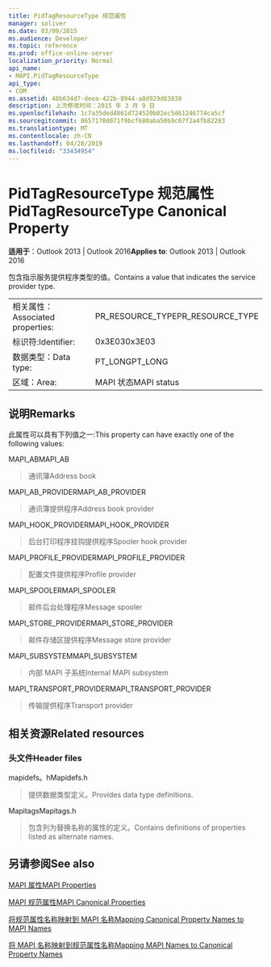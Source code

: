 ```yaml
---
title: PidTagResourceType 规范属性
manager: soliver
ms.date: 03/09/2015
ms.audience: Developer
ms.topic: reference
ms.prod: office-online-server
localization_priority: Normal
api_name:
- MAPI.PidTagResourceType
api_type:
- COM
ms.assetid: 48b634d7-deea-422b-8944-a8d929d83838
description: 上次修改时间：2015 年 3 月 9 日
ms.openlocfilehash: 1c7a35ded4861d724520b02ec5d61246774ca5cf
ms.sourcegitcommit: 8657170d071f9bcf680aba50b9c07f2a4fb82283
ms.translationtype: MT
ms.contentlocale: zh-CN
ms.lasthandoff: 04/28/2019
ms.locfileid: "33434954"
---
```

# <a name="pidtagresourcetype-canonical-property"></a><span data-ttu-id="6a053-103">PidTagResourceType 规范属性</span><span class="sxs-lookup"><span data-stu-id="6a053-103">PidTagResourceType Canonical Property</span></span>

  
  
<span data-ttu-id="6a053-104">**适用于**：Outlook 2013 | Outlook 2016</span><span class="sxs-lookup"><span data-stu-id="6a053-104">**Applies to**: Outlook 2013 | Outlook 2016</span></span> 
  
<span data-ttu-id="6a053-105">包含指示服务提供程序类型的值。</span><span class="sxs-lookup"><span data-stu-id="6a053-105">Contains a value that indicates the service provider type.</span></span>
  
|||
|:-----|:-----|
|<span data-ttu-id="6a053-106">相关属性：</span><span class="sxs-lookup"><span data-stu-id="6a053-106">Associated properties:</span></span>  <br/> |<span data-ttu-id="6a053-107">PR_RESOURCE_TYPE</span><span class="sxs-lookup"><span data-stu-id="6a053-107">PR_RESOURCE_TYPE</span></span>  <br/> |
|<span data-ttu-id="6a053-108">标识符:</span><span class="sxs-lookup"><span data-stu-id="6a053-108">Identifier:</span></span>  <br/> |<span data-ttu-id="6a053-109">0x3E03</span><span class="sxs-lookup"><span data-stu-id="6a053-109">0x3E03</span></span>  <br/> |
|<span data-ttu-id="6a053-110">数据类型：</span><span class="sxs-lookup"><span data-stu-id="6a053-110">Data type:</span></span>  <br/> |<span data-ttu-id="6a053-111">PT_LONG</span><span class="sxs-lookup"><span data-stu-id="6a053-111">PT_LONG</span></span>  <br/> |
|<span data-ttu-id="6a053-112">区域：</span><span class="sxs-lookup"><span data-stu-id="6a053-112">Area:</span></span>  <br/> |<span data-ttu-id="6a053-113">MAPI 状态</span><span class="sxs-lookup"><span data-stu-id="6a053-113">MAPI status</span></span>  <br/> |
   
## <a name="remarks"></a><span data-ttu-id="6a053-114">说明</span><span class="sxs-lookup"><span data-stu-id="6a053-114">Remarks</span></span>

<span data-ttu-id="6a053-115">此属性可以具有下列值之一:</span><span class="sxs-lookup"><span data-stu-id="6a053-115">This property can have exactly one of the following values:</span></span>
  
<span data-ttu-id="6a053-116">MAPI_AB</span><span class="sxs-lookup"><span data-stu-id="6a053-116">MAPI_AB</span></span> 
  
> <span data-ttu-id="6a053-117">通讯簿</span><span class="sxs-lookup"><span data-stu-id="6a053-117">Address book</span></span>
    
<span data-ttu-id="6a053-118">MAPI_AB_PROVIDER</span><span class="sxs-lookup"><span data-stu-id="6a053-118">MAPI_AB_PROVIDER</span></span> 
  
> <span data-ttu-id="6a053-119">通讯簿提供程序</span><span class="sxs-lookup"><span data-stu-id="6a053-119">Address book provider</span></span>
    
<span data-ttu-id="6a053-120">MAPI_HOOK_PROVIDER</span><span class="sxs-lookup"><span data-stu-id="6a053-120">MAPI_HOOK_PROVIDER</span></span> 
  
> <span data-ttu-id="6a053-121">后台打印程序挂钩提供程序</span><span class="sxs-lookup"><span data-stu-id="6a053-121">Spooler hook provider</span></span>
    
<span data-ttu-id="6a053-122">MAPI_PROFILE_PROVIDER</span><span class="sxs-lookup"><span data-stu-id="6a053-122">MAPI_PROFILE_PROVIDER</span></span> 
  
> <span data-ttu-id="6a053-123">配置文件提供程序</span><span class="sxs-lookup"><span data-stu-id="6a053-123">Profile provider</span></span>
    
<span data-ttu-id="6a053-124">MAPI_SPOOLER</span><span class="sxs-lookup"><span data-stu-id="6a053-124">MAPI_SPOOLER</span></span> 
  
> <span data-ttu-id="6a053-125">邮件后台处理程序</span><span class="sxs-lookup"><span data-stu-id="6a053-125">Message spooler</span></span>
    
<span data-ttu-id="6a053-126">MAPI_STORE_PROVIDER</span><span class="sxs-lookup"><span data-stu-id="6a053-126">MAPI_STORE_PROVIDER</span></span> 
  
> <span data-ttu-id="6a053-127">邮件存储区提供程序</span><span class="sxs-lookup"><span data-stu-id="6a053-127">Message store provider</span></span>
    
<span data-ttu-id="6a053-128">MAPI_SUBSYSTEM</span><span class="sxs-lookup"><span data-stu-id="6a053-128">MAPI_SUBSYSTEM</span></span> 
  
> <span data-ttu-id="6a053-129">内部 MAPI 子系统</span><span class="sxs-lookup"><span data-stu-id="6a053-129">Internal MAPI subsystem</span></span>
    
<span data-ttu-id="6a053-130">MAPI_TRANSPORT_PROVIDER</span><span class="sxs-lookup"><span data-stu-id="6a053-130">MAPI_TRANSPORT_PROVIDER</span></span> 
  
> <span data-ttu-id="6a053-131">传输提供程序</span><span class="sxs-lookup"><span data-stu-id="6a053-131">Transport provider</span></span>
    
## <a name="related-resources"></a><span data-ttu-id="6a053-132">相关资源</span><span class="sxs-lookup"><span data-stu-id="6a053-132">Related resources</span></span>

### <a name="header-files"></a><span data-ttu-id="6a053-133">头文件</span><span class="sxs-lookup"><span data-stu-id="6a053-133">Header files</span></span>

<span data-ttu-id="6a053-134">mapidefs。h</span><span class="sxs-lookup"><span data-stu-id="6a053-134">Mapidefs.h</span></span>
  
> <span data-ttu-id="6a053-135">提供数据类型定义。</span><span class="sxs-lookup"><span data-stu-id="6a053-135">Provides data type definitions.</span></span>
    
<span data-ttu-id="6a053-136">Mapitags</span><span class="sxs-lookup"><span data-stu-id="6a053-136">Mapitags.h</span></span>
  
> <span data-ttu-id="6a053-137">包含列为替换名称的属性的定义。</span><span class="sxs-lookup"><span data-stu-id="6a053-137">Contains definitions of properties listed as alternate names.</span></span>
    
## <a name="see-also"></a><span data-ttu-id="6a053-138">另请参阅</span><span class="sxs-lookup"><span data-stu-id="6a053-138">See also</span></span>



[<span data-ttu-id="6a053-139">MAPI 属性</span><span class="sxs-lookup"><span data-stu-id="6a053-139">MAPI Properties</span></span>](mapi-properties.md)
  
[<span data-ttu-id="6a053-140">MAPI 规范属性</span><span class="sxs-lookup"><span data-stu-id="6a053-140">MAPI Canonical Properties</span></span>](mapi-canonical-properties.md)
  
[<span data-ttu-id="6a053-141">将规范属性名称映射到 MAPI 名称</span><span class="sxs-lookup"><span data-stu-id="6a053-141">Mapping Canonical Property Names to MAPI Names</span></span>](mapping-canonical-property-names-to-mapi-names.md)
  
[<span data-ttu-id="6a053-142">将 MAPI 名称映射到规范属性名称</span><span class="sxs-lookup"><span data-stu-id="6a053-142">Mapping MAPI Names to Canonical Property Names</span></span>](mapping-mapi-names-to-canonical-property-names.md)

